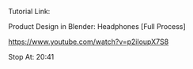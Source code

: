 Tutorial Link:

Product Design in Blender: Headphones [Full Process]

https://www.youtube.com/watch?v=p2iloupX7S8

Stop At:
20:41
